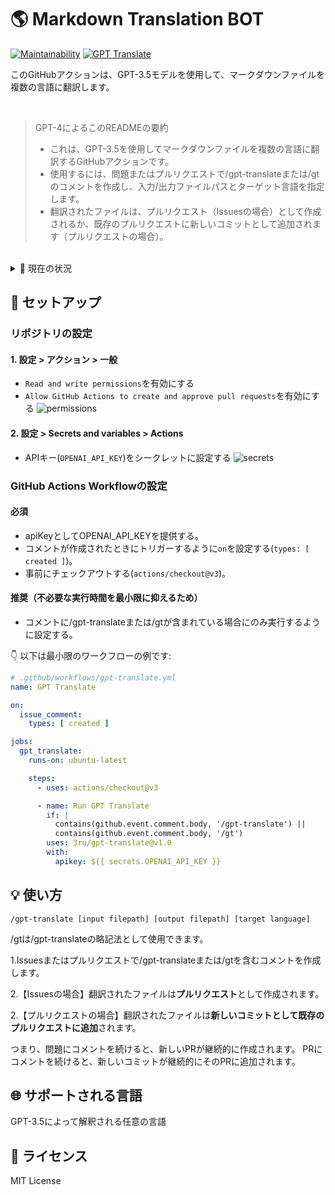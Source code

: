 # 🌎 Markdown Translation BOT
[![Maintainability](https://api.codeclimate.com/v1/badges/a13ea4f37913ba6ba570/maintainability)](https://codeclimate.com/github/3ru/gpt-translate/maintainability)
[![GPT Translate](https://github.com/3ru/gpt-translate/actions/workflows/gpt-translate.yml/badge.svg)](https://github.com/3ru/gpt-translate/actions/workflows/gpt-translate.yml)

このGitHubアクションは、GPT-3.5モデルを使用して、マークダウンファイルを複数の言語に翻訳します。

<br/>

> GPT-4によるこのREADMEの要約
> - これは、GPT-3.5を使用してマークダウンファイルを複数の言語に翻訳するGitHubアクションです。
> - 使用するには、問題またはプルリクエストで/gpt-translateまたは/gtのコメントを作成し、入力/出力ファイルパスとターゲット言語を指定します。
> - 翻訳されたファイルは、プルリクエスト（Issuesの場合）として作成されるか、既存のプルリクエストに新しいコミットとして追加されます（プルリクエストの場合）。

<br/>

<details><summary>🧐 現在の状況</summary>
<p>

- このアクションは、単一のマークダウンファイルの翻訳のみをサポートしています。

- コマンドは、リポジトリに書き込み権限を持つ個人によってのみ実行できます。

これらの制限により、信頼できないパーティーによるAPIの乱用を防止しています。

将来的には、ディレクトリごとの翻訳や複数の選択機能を実装することを検討しています。
</p>
</details> 

## 🔧 セットアップ

### リポジトリの設定

#### 1. 設定 > アクション > 一般

- `Read and write permissions`を有効にする
- `Allow GitHub Actions to create and approve pull requests`を有効にする
  ![permissions](https://user-images.githubusercontent.com/69892552/228692074-d8d009a8-9272-4023-97b1-3cbc637d5d84.jpg)

#### 2. 設定 > Secrets and variables > Actions

- APIキー(`OPENAI_API_KEY`)をシークレットに設定する
  ![secrets](https://user-images.githubusercontent.com/69892552/228692421-22d7db33-4e32-4f28-b166-45b4d3ce2b11.jpg)


### GitHub Actions Workflowの設定

#### 必須
- apiKeyとしてOPENAI_API_KEYを提供する。
- コメントが作成されたときにトリガーするように`on`を設定する(`types: [ created ]`)。
- 事前にチェックアウトする(`actions/checkout@v3`)。

#### 推奨（不必要な実行時間を最小限に抑えるため）
- コメントに/gpt-translateまたは/gtが含まれている場合にのみ実行するように設定する。

👇 以下は最小限のワークフローの例です:
```yaml
# .github/workflows/gpt-translate.yml
name: GPT Translate

on:
  issue_comment:
    types: [ created ]

jobs:
  gpt_translate:
    runs-on: ubuntu-latest

    steps:
      - uses: actions/checkout@v3

      - name: Run GPT Translate
        if: |
          contains(github.event.comment.body, '/gpt-translate') || 
          contains(github.event.comment.body, '/gt')
        uses: 3ru/gpt-translate@v1.0
        with:
          apikey: ${{ secrets.OPENAI_API_KEY }}
```


## 💡 使い方

```
/gpt-translate [input filepath] [output filepath] [target language] 
```
/gtは/gpt-translateの略記法として使用できます。

1.Issuesまたはプルリクエストで/gpt-translateまたは/gtを含むコメントを作成します。

2.【Issuesの場合】翻訳されたファイルは**プルリクエスト**として作成されます。

2.【プルリクエストの場合】翻訳されたファイルは**新しいコミットとして既存のプルリクエストに追加**されます。

つまり、問題にコメントを続けると、新しいPRが継続的に作成されます。
PRにコメントを続けると、新しいコミットが継続的にそのPRに追加されます。

## 🌐 サポートされる言語
GPT-3.5によって解釈される任意の言語

## 📃 ライセンス
MIT License